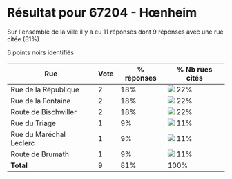 # Résultat pour 67204 - Hœnheim

Sur l'ensemble de la ville il y a eu 11 réponses dont 9 réponses avec une rue citée (81%)

6 points noirs identifiés

| Rue | Vote | % réponses | % Nb rues cités|
|-----|------|------------|----------------|
| Rue de la République | 2 | 18% | <img src="../../img/bar_22.gif" />&nbsp;22%|
| Rue de la Fontaine | 2 | 18% | <img src="../../img/bar_22.gif" />&nbsp;22%|
| Route de Bischwiller | 2 | 18% | <img src="../../img/bar_22.gif" />&nbsp;22%|
| Rue du Triage | 1 | 9% | <img src="../../img/bar_11.gif" />&nbsp;11%|
| Rue du Maréchal Leclerc | 1 | 9% | <img src="../../img/bar_11.gif" />&nbsp;11%|
| Route de Brumath | 1 | 9% | <img src="../../img/bar_11.gif" />&nbsp;11%|
| **Total** | 9 | 81% | 100%|
